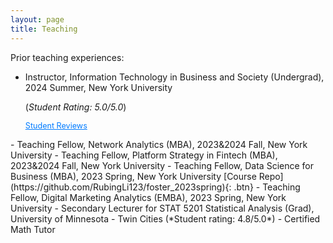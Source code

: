 ```yaml
---
layout: page
title: Teaching
---
```


<style>
/* Abstract Link Styling */
.abstract-link {
    color: #007BFF;
    cursor: pointer;
    text-decoration: underline;
    font-size: 0.9em;
}

.abstract-link:hover {
    color: #0056b3;
}

/* Abstract Content Styling */
.abstract-content {
    display: none;
    margin-top: 10px;
    padding: 10px;
    border-left: 3px solid #007BFF;
    background-color: #f9f9f9;
    font-size: 0.9em;
    border-radius: 5px;
}
</style>

Prior teaching experiences:
- Instructor, Information Technology in Business and Society (Undergrad), 2024 Summer, New York University

  (*Student Rating: 5.0/5.0*)
  
  <span class="abstract-link" onclick="toggleAbstract('abstract1')">Student Reviews</span>
<div id="abstract1" class="abstract-content"> 
   "thank you for wanting us to do our best/thrive." 
   "This class was really great, I enjoyed the material and classwork." 
   "instructor is very helpful in connecting students to outside resources, very flexible on course materials, very nice person and the course was articulated very well." 
   "nice professor, quick email replies, good flexible course materials, very nice experience." 
</div>
- Teaching Fellow, Network Analytics (MBA), 2023&2024 Fall, New York University 
- Teaching Fellow, Platform Strategy in Fintech (MBA), 2023&2024 Fall, New York University 
- Teaching Fellow, Data Science for Business (MBA), 2023 Spring, New York University 
[Course Repo](https://github.com/RubingLi123/foster_2023spring){: .btn} 
- Teaching Fellow, Digital Marketing Analytics (EMBA), 2023 Spring, New York University 
- Secondary Lecturer for STAT 5201 Statistical Analysis (Grad), University of Minnesota - Twin Cities (*Student rating: 4.8/5.0*) 
- Certified Math Tutor 


<script>
function toggleAbstract(id) {
    var abstract = document.getElementById(id);
    if (abstract.style.display === "none" || abstract.style.display === "") {
        abstract.style.display = "block";
    } else {
        abstract.style.display = "none";
    }
}
</script>